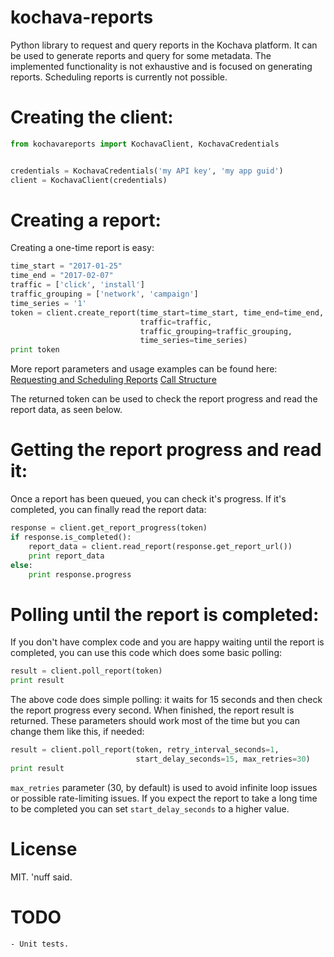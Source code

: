 # kochava-reports
Python library to request and query reports in the Kochava platform. It can be used to generate reports and query for some metadata. The implemented functionality is not exhaustive and is focused on generating reports. Scheduling reports is currently not possible.

# Creating the client:

```python
from kochavareports import KochavaClient, KochavaCredentials


credentials = KochavaCredentials('my API key', 'my app guid')
client = KochavaClient(credentials)
```

# Creating a report:

Creating a one-time report is easy:

```python
time_start = "2017-01-25"
time_end = "2017-02-07"
traffic = ['click', 'install']
traffic_grouping = ['network', 'campaign']
time_series = '1'
token = client.create_report(time_start=time_start, time_end=time_end,
                             traffic=traffic,
                             traffic_grouping=traffic_grouping,
                             time_series=time_series)
print token
```

More report parameters and usage examples can be found here:
[Requesting and Scheduling Reports](https://support.kochava.com/analytics-reports-api/api-v1-2-requesting-and-scheduling-reports)
[Call Structure](https://support.kochava.com/analytics-reports-api/api-v1-2-call-structure)

The returned token can be used to check the report progress and read the report data, as seen below.

# Getting the report progress and read it:

Once a report has been queued, you can check it's progress. If it's completed, you can finally read the report data:

```python
response = client.get_report_progress(token)
if response.is_completed():
    report_data = client.read_report(response.get_report_url())
    print report_data
else:
    print response.progress
```

# Polling until the report is completed:

If you don't have complex code and you are happy waiting until the report is completed, you can use this code which does some basic polling:

```python
result = client.poll_report(token)
print result
```

The above code does simple polling: it waits for 15 seconds and then check the report progress every second. When finished, the report result is returned. These parameters should work most of the time but you can change them like this, if needed:

```python
result = client.poll_report(token, retry_interval_seconds=1,
                            start_delay_seconds=15, max_retries=30)
print result
```

```max_retries``` parameter (30, by default) is used to avoid infinite loop issues or possible rate-limiting issues. If you expect the report to take a long time to be completed you can set ```start_delay_seconds``` to a higher value.

# License

MIT. 'nuff said.

# TODO

	- Unit tests.

